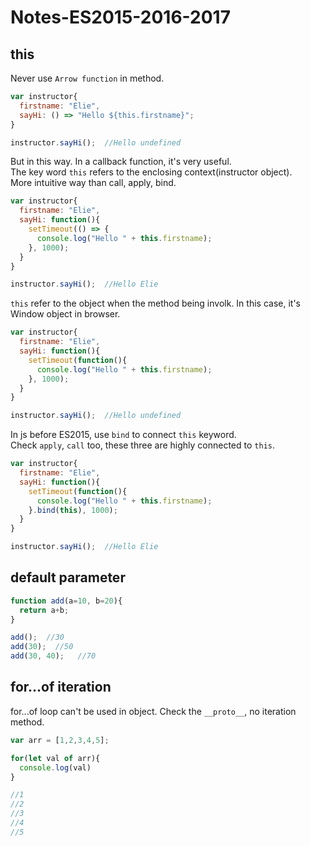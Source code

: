 # Notes-ES2015-2016-2017
## this
Never use `Arrow function` in method.

```Javascript
var instructor{
  firstname: "Elie",
  sayHi: () => "Hello ${this.firstname}";
}

instructor.sayHi();  //Hello undefined
```

But in this way. In a callback function, it's very useful.  
The key word `this` refers to the enclosing context(instructor object).  
More intuitive way than call, apply, bind.
```Javascript
var instructor{
  firstname: "Elie",
  sayHi: function(){
    setTimeout(() => {
      console.log("Hello " + this.firstname);
    }, 1000);
  }
}

instructor.sayHi();  //Hello Elie
```

`this` refer to the object when the method being involk. In this case, it's Window object in browser.
```Javascript
var instructor{
  firstname: "Elie",
  sayHi: function(){
    setTimeout(function(){
      console.log("Hello " + this.firstname);
    }, 1000);
  }
}

instructor.sayHi();  //Hello undefined
```

In js before ES2015, use `bind` to connect `this` keyword.  
Check `apply`, `call` too, these three are highly connected to `this`.
```Javascript
var instructor{
  firstname: "Elie",
  sayHi: function(){
    setTimeout(function(){
      console.log("Hello " + this.firstname);
    }.bind(this), 1000);
  }
}

instructor.sayHi();  //Hello Elie
```

## default parameter
```Javascript
function add(a=10, b=20){
  return a+b;
}

add();  //30
add(30);  //50
add(30, 40);   //70
```

## for...of iteration
for...of loop can't be used in object. Check the `__proto__`, no iteration method.
```Javascript
var arr = [1,2,3,4,5];

for(let val of arr){
  console.log(val)
}

//1
//2
//3
//4
//5
```





